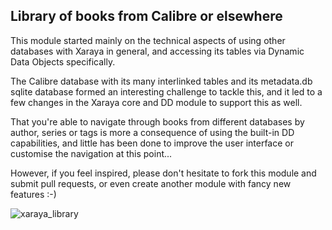 ## Library of books from Calibre or elsewhere

This module started mainly on the technical aspects of using other databases with Xaraya in general, and accessing its tables via Dynamic Data Objects specifically.

The Calibre database with its many interlinked tables and its metadata.db sqlite database formed an interesting challenge to tackle this, and it led to a few changes in the Xaraya core and DD module to support this as well.

That you're able to navigate through books from different databases by author, series or tags is more a consequence of using the built-in DD capabilities, and little has been done to improve the user interface or customise the navigation at this point...

However, if you feel inspired, please don't hesitate to fork this module and submit pull requests, or even create another module with fancy new features :-)

![xaraya_library](https://github.com/xaraya-modules/library/assets/1447115/e534a404-46d7-4fba-bd5b-2720bc33d6ba)
